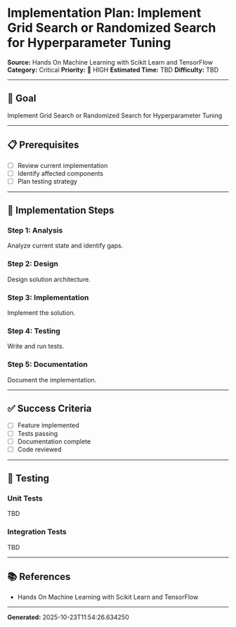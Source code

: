 # Implementation Plan: Implement Grid Search or Randomized Search for Hyperparameter Tuning

**Source:** Hands On Machine Learning with Scikit Learn and TensorFlow
**Category:** Critical
**Priority:** 🔴 HIGH
**Estimated Time:** TBD
**Difficulty:** TBD

---

## 🎯 Goal

Implement Grid Search or Randomized Search for Hyperparameter Tuning

---

## 📋 Prerequisites

- [ ] Review current implementation
- [ ] Identify affected components
- [ ] Plan testing strategy

---

## 🔧 Implementation Steps

### Step 1: Analysis

Analyze current state and identify gaps.

### Step 2: Design

Design solution architecture.

### Step 3: Implementation

Implement the solution.

### Step 4: Testing

Write and run tests.

### Step 5: Documentation

Document the implementation.

---

## ✅ Success Criteria

- [ ] Feature implemented
- [ ] Tests passing
- [ ] Documentation complete
- [ ] Code reviewed

---

## 🧪 Testing

### Unit Tests

TBD

### Integration Tests

TBD

---

## 📚 References

- Hands On Machine Learning with Scikit Learn and TensorFlow

---

**Generated:** 2025-10-23T11:54:26.634250
